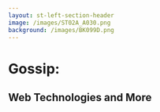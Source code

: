 ```yaml
---
layout: st-left-section-header
image: /images/ST02A_A030.png
background: /images/BK099D.png
---
```


# Gossip:
## Web Technologies and More
